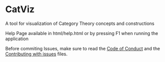 # CatViz
A tool for visualization of Category Theory concepts and constructions

Help Page available in html/help.html or by pressing F1 when running the application

Before commiting Issues, make sure to read the [Code of Conduct](https://github.com/gmramella/CatViz/blob/master/CODE_OF_CONDUCT.md) and the [Contributing with issues](https://github.com/gmramella/CatViz/edit/master/CONTRIBUTING.md) files.
